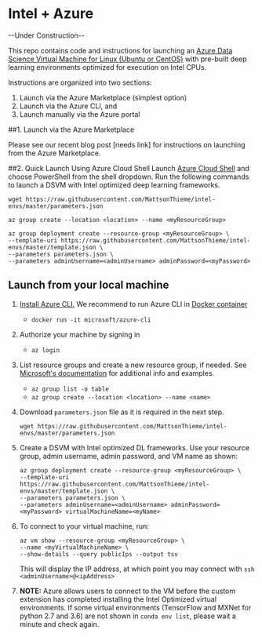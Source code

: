 # Intel + Azure

--Under Construction--

This repo contains code and instructions for launching an [Azure Data Science Virtual Machine for Linux (Ubuntu or CentOS)](https://azure.microsoft.com/en-us/services/virtual-machines/data-science-virtual-machines/) with pre-built deep learning environments optimized for execution on Intel CPUs.

Instructions are organized into two sections:

1. Launch via the Azure Marketplace (simplest option)
2. Launch via the Azure CLI, and
3. Launch manually via the Azure portal

##1. Launch via the Azure Marketplace

Please see our recent blog post [needs link] for instructions on launching from the Azure Marketplace. 

##2. Quick Launch Using Azure Cloud Shell
Launch [Azure Cloud Shell](https://docs.microsoft.com/en-us/azure/cloud-shell/overview) and choose PowerShell from the shell dropdown. 
Run the following commands to launch a DSVM with Intel optimized deep learning frameworks.

```
wget https://raw.githubusercontent.com/MattsonThieme/intel-envs/master/parameters.json

az group create --location <location> --name <myResourceGroup>

az group deployment create --resource-group <myResourceGroup> \
--template-uri https://raw.githubusercontent.com/MattsonThieme/intel-envs/master/template.json \
--parameters parameters.json \
--parameters adminUsername=<adminUsername> adminPassword=<myPassword>

```

## Launch from your local machine

1. [Install Azure CLI.](https://docs.microsoft.com/en-us/cli/azure/install-azure-cli?view=azure-cli-latest) We recommend to run Azure CLI in [Docker container](https://docs.microsoft.com/en-us/cli/azure/run-azure-cli-docker?view=azure-cli-latest) 
    * `docker run -it microsoft/azure-cli`

1. Authorize your machine by signing in
    * `az login`

1. List resource groups and create a new resource group, if needed. See [Microsoft's documentation](https://docs.microsoft.com/en-us/cli/azure/group?view=azure-cli-latest#examples) for additional info and examples.
    * `az group list -o table`
    * `az group create --location <location> --name <name>`
    
1.  Download `parameters.json` file as it is required in the next step.
    ```
    wget https://raw.githubusercontent.com/MattsonThieme/intel-envs/master/parameters.json
    ```
1. Create a DSVM with Intel optimized DL frameworks. Use your resource group, admin username, admin password, and VM name as shown:
    ```
    az group deployment create --resource-group <myResourceGroup> \
    --template-uri https://raw.githubusercontent.com/MattsonThieme/intel-envs/master/template.json \
    --parameters parameters.json \
    --parameters adminUsername=<adminUsername> adminPassword=<myPassword> virtualMachineName=<myName>
    ```
1. To connect to your virtual machine, run:
	```
	az vm show --resource-group <myResourceGroup> \
    --name <myVirtualMachineName> \
    --show-details --query publicIps --output tsv
    ```
    This will display the IP address, at which point you may connect with 
    `ssh <adminUsername>@<ipAddress>`

1. **NOTE:** Azure allows users to connect to the VM before the custom extension has completed installing the Intel Optimized virtual environments. If some virtual environments (TensorFlow and MXNet for python 2.7 and 3.6) are not shown in `conda env list`, please wait a minute and check again.

